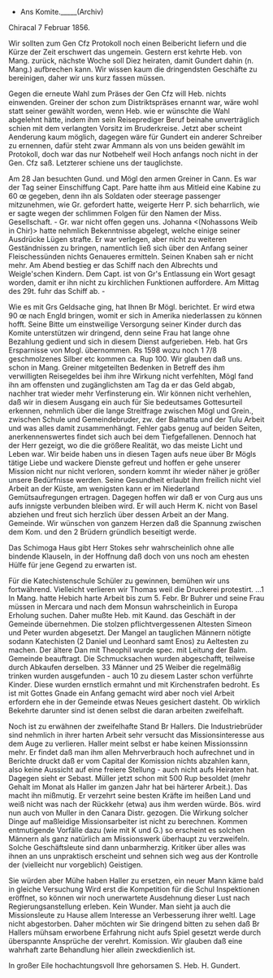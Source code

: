 + Ans Komite._____(Archiv)

 Chiracal 7 Februar 1856.

Wir sollten zum Gen Cfz Protokoll noch einen Beibericht liefern und die Kürze der Zeit erschwert das ungemein. Gestern erst kehrte Heb. von Mang. zurück, nächste Woche soll Diez heiraten, damit Gundert dahin (n. Mang.) aufbrechen kann. Wir wissen kaum die dringendsten Geschäfte zu bereinigen, daher wir uns kurz fassen müssen.

Gegen die erneute Wahl zum Präses der Gen Cfz will Heb. nichts einwenden. Greiner der schon zum Distriktspräses ernannt war, wäre wohl statt seiner gewählt worden, wenn Heb. wie er wünschte die Wahl abgelehnt hätte, indem ihm sein Reiseprediger Beruf beinahe unverträglich schien mit dem verlangten Vorsitz im Bruderkreise. Jetzt aber scheint Aenderung kaum möglich, dagegen wäre für Gundert ein anderer Schreiber zu ernennen, dafür steht zwar Ammann als von uns beiden gewählt im Protokoll, doch war das nur Notbehelf weil Hoch anfangs noch nicht in der Gen. Cfz saß. Letzterer schiene uns der tauglichste.

Am 28 Jan besuchten Gund. und Mögl den armen Greiner in Cann. Es war der Tag seiner Einschiffung Capt. Pare hatte ihm aus Mitleid eine Kabine zu 60 œ gegeben, denn ihn als Soldaten oder steerage passenger mitzunehmen, wie Gr. gefordert hatte, weigerte Herr P. sich beharrlich, wie er sagte wegen der schlimmen Folgen für den Namen der Miss. Gesellschaft. - 
Gr. war nicht offen gegen uns. Johanna <(Nohassons Weib in Chir)> hatte nehmlich Bekenntnisse abgelegt, welche einige seiner Ausdrücke Lügen strafte. Er war verlegen, aber nicht zu weiteren Geständnissen zu bringen, namentlich ließ sich über den Anfang seiner Fleischessünden nichts Genaueres ermitteln. Seinen Knaben sah er nicht mehr. Am Abend bestieg er das Schiff nach den Albrechts und Weigle'schen Kindern. Dem Capt. ist von Gr's Entlassung ein Wort gesagt worden, damit er ihn nicht zu kirchlichen Funktionen auffordere. Am Mittag des 29t. fuhr das Schiff ab. -

Wie es mit Grs Geldsache ging, hat Ihnen Br Mögl. berichtet. Er wird etwa 90 œ nach Engld bringen, womit er sich in Amerika niederlassen zu können hofft. Seine Bitte um einstweilige Versorgung seiner Kinder durch das Komite unterstützen wir dringend, denn seine Frau hat lange ohne Bezahlung gedient und sich in diesem Dienst aufgerieben. Heb. hat Grs Ersparnisse von Mogl. übernommen. Rs 1598 wozu noch 1 7/8 geschmolzenes Silber etc kommen ca. Rup 100. Wir glauben daß uns. schon in Mang. Greiner mitgeteilten Bedenken in Betreff des ihm verwilligten Reisegeldes bei ihm ihre Wirkung nicht verfehlten, Mögl fand ihn am offensten und zugänglichsten am Tag da er das Geld abgab, nachher trat wieder mehr Verfinsterung ein. 
Wir können nicht verhehlen, daß wir in diesem Ausgang ein auch für Sie bedeutsames Gottesurteil erkennen, nehmlich über die lange Streitfrage zwischen Mögl und Grein., zwischen Schule und Gemeindebruder, zw. der Balmatta und der Tulu Arbeit und was alles damit zusammenhängt. Fehler gabs genug auf beiden Seiten, anerkennenswertes findet sich auch bei dem Tiefgefallenen. Dennoch hat der Herr gezeigt, wo die die größere Realität, wo das meiste Licht und Leben war. Wir beide haben uns in diesen Tagen aufs neue über Br Mögls tätige Liebe und wackere Dienste gefreut und hoffen er gehe unserer Mission nicht nur nicht verloren, sondern kommt ihr wieder näher je größer unsere Bedürfnisse werden. Seine Gesundheit erlaubt ihm freilich nicht viel Arbeit an der Küste, am wenigsten kann er im Niederland Gemütsaufregungen ertragen. Dagegen hoffen wir daß er von Curg aus uns aufs innigste verbunden bleiben wird. Er will auch Herm K. nicht von Basel abziehen und freut sich herzlich über dessen Arbeit an der Mang. Gemeinde. Wir wünschen von ganzem Herzen daß die Spannung zwischen dem Kom. und den 2 Brüdern gründlich beseitigt werde.

Das Schimoga Haus gibt Herr Stokes sehr wahrscheinlich ohne alle bindende Klauseln, in der Hoffnung daß doch von uns noch am ehesten Hülfe für jene Gegend zu erwarten ist.

Für die Katechistenschule Schüler zu gewinnen, bemühen wir uns fortwährend. Vielleicht verlieren wir Thomas weil die Druckerei protestirt. ...1 
In Mang. hatte Hebich harte Arbeit bis zum 5. Febr. Br Buhrer und seine Frau müssen in Mercara und nach dem Monsun wahrscheinlich in Europa Erholung suchen. Daher mußte Heb. mit Kaund. das Geschäft in der Gemeinde übernehmen. Die stolzen pflichtvergessenen Altesten Simeon und Peter wurden abgesetzt. Der Mangel an tauglichen Männern nötigte sodann Katechisten (2 Daniel und Leonhard samt Enos) zu Aeltesten zu machen. Der ältere Dan mit Theophil wurde spec. mit Leitung der Balm. Gemeinde beauftragt. Die Schmucksachen wurden abgeschafft, teilweise durch Abkaufen derselben. 33 Männer und 25 Weiber die regelmäßig trinken wurden ausgefunden - auch 10 zu diesem Laster schon verführte Kinder. Diese wurden ernstlich ermahnt und mit Kirchenstrafen bedroht. Es ist mit Gottes Gnade ein Anfang gemacht wird aber noch viel Arbeit erfordern ehe in der Gemeinde etwas Neues gesichert dasteht. Ob wirklich Bekehrte darunter sind ist denen selbst die daran arbeiten zweifelhaft.

Noch ist zu erwähnen der zweifelhafte Stand Br Hallers. Die Industriebrüder sind nehmlich in ihrer harten Arbeit sehr versucht das Missionsinteresse aus dem Auge zu verlieren. Haller meint selbst er habe keinen Missionssinn mehr. Er findet daß man ihm allen Mehrverbrauch hoch aufrechnet und in Berichte druckt daß er vom Capital der Komission nichts abzahlen kann, also keine Aussicht auf eine freiere Stellung - auch nicht aufs Heiraten hat. Dagegen sieht er Sebast. Müller jetzt schon mit 500 Rup besoldet (mehr Gehalt im Monat als Haller im ganzen Jahr hat bei härterer Arbeit.). Das macht ihn mißmutig. Er verzehrt seine besten Kräfte im heißen Land und weiß nicht was nach der Rückkehr (etwa) aus ihm werden würde. Bös. wird nun auch von Muller in den Canara Distr. gezogen. Die Wirkung solcher Dinge auf maßleidige Missionsarbeiter ist nicht zu berechnen. Kommen entmutigende Vorfälle dazu (wie mit K und G.) so erscheint es solchen Männern als ganz natürlich am Missionswerk überhaupt zu verzweifeln. Solche Geschäftsleute sind dann unbarmherzig. Kritiker über alles was ihnen an uns unpraktisch erscheint und sehnen sich weg aus der Kontrolle der (vielleicht nur vorgeblich) Geistigen.

Sie würden aber Mühe haben Haller zu ersetzen, ein neuer Mann käme bald in gleiche Versuchung Wird erst die Kompetition für die Schul Inspektionen eröffnet, so können wir noch unerwartete Ausdehnung dieser Lust nach Regierungsanstellung erleben. Kein Wunder. Man sieht ja auch die Missionsleute zu Hause allem Interesse an Verbesserung ihrer weltl. Lage nicht abgestorben. Daher möchten wir Sie dringend bitten zu sehen daß Br Hallers mühsam erworbene Erfahrung nicht aufs Spiel gesetzt werde durch überspannte Ansprüche der verehrt. Komission. Wir glauben daß eine wahrhaft zarte Behandlung hier allein zweckdienlich ist.

In großer Eile
 hochachtungsvoll
 Ihre gehorsamen
 S. Heb.
 H. Gundert.

